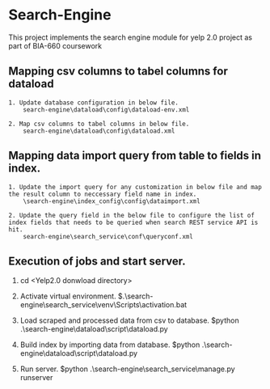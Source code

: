 # Search-Engine
This project implements the search engine module for yelp 2.0 project as part of BIA-660 coursework

## Mapping csv columns to tabel columns for dataload
	1. Update database configuration in below file.
		search-engine\dataload\config\dataload-env.xml
		
	2. Map csv columns to tabel columns in below file.
		search-engine\dataload\config\dataload.xml
		
## Mapping data import query from table to fields in index.
	1. Update the import query for any customization in below file and map the result column to neccessary field name in index.
		\search-engine\index_config\config\dataimport.xml
	
	2. Update the query field in the below file to configure the list of index fields that needs to be queried when search REST service API is hit.
		search-engine\search_service\conf\queryconf.xml
		
## Execution of jobs and start server.
1. cd <Yelp2.0 donwload directory>

2. Activate virtual environment.
	$.\search-engine\search_service\venv\Scripts\activation.bat
	
3. Load scraped and processed data from csv to database.
	$python .\search-engine\dataload\script\dataload.py
	
4. Build index by importing data from database.
	$python .\search-engine\dataload\script\dataload.py
	
5. Run server.
	$python .\search-engine\search_service\manage.py runserver

	